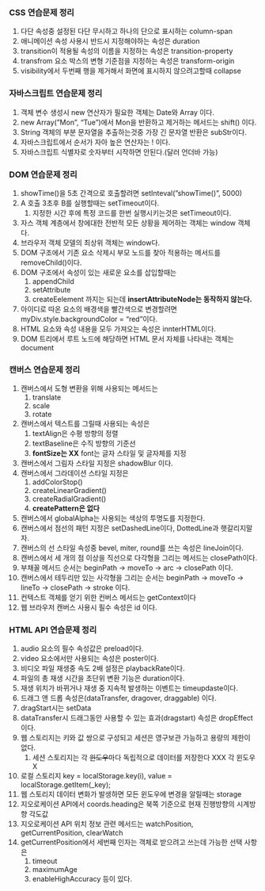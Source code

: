 ### CSS 연습문제 정리

1. 다단 속성중 설정된 다단 무시하고 하나의 단으로 표시하는 column-span
2. 애니메이션 속성 사용시 반드시 지정해야하는 속성은 duration
3. transition이 적용될 속성의 이름을 지정하는 속성은 transition-property
4. transfrom 요소 박스의 변형 기준점을 지정하는 속성은 transform-origin
5. visibility에서 두번째 행을 제거해서 화면에 표시하지 않으려고할때 collapse

### 자바스크립트 연습문제 정리

1. 객체 변수 생성시 new 연산자가 필요한 객체는 Date와 Array 이다.
2. new Array(”Mon”, “Tue”)에서 Mon을 반환하고 제거하는 메서드는 shift() 이다.
3. String 객체의 부분 문자열을 추출하는것중 가장 긴 문자열 반환은 subStr이다.
4. 자바스크립트에서 순서가 자아 높은 연산자는 ! 이다.
5. 자바스크립트 식별자로 숫자부터 시작하면 안된다.(달러 언더바 가능)

### DOM 연습문제 정리

1. showTime()을 5초 간격으로 호출할려면 setInteval(”showTime()”, 5000)
2. A 호출 3초후 B를 실행할때는 setTimeout이다.
    1. 지정한 시간 후에 특정 코드를 한번 실행시키는것은 setTimeout이다.
3. 자스 객체 계층에서 창에대한 전반적 모든 상황을 제어하는 객체는 window 객체다.
4. 브라우저 객체 모델의 최상위 객체는 window다.
5. DOM 구조에서 기존 요소 삭제시 부모 노드를 찾아 적용하는 메서드를 removeChild()이다.
6. DOM 구조에서  속성이 있는 새로운 요소를 삽입할때는
    1. appendChild
    2. setAttribute
    3. createEelement 까지는 되는데 **insertAttributeNode는 동작하지 않는다.** 
7. 아이디로 따온 요소의 배경색을 빨간색으로 변경할려면 myDiv.style.backgroundColor = “red”이다.
8. HTML 요소와 속성 내용을 모두 가져오는 속성은 innterHTML이다.
9. DOM 트리에서 루트 노드에 해당하면 HTML 문서 자체를 나타내는 객체는 document

### 캔버스 연습문제 정리

1. 캔버스에서 도형 변환을 위해 사용되는 메서드는
    1. translate
    2. scale
    3. rotate
2. 캔버스에서 텍스트를 그릴때 사용되는 속성은
    1. textAlign은 수평 방향의 정렬
    2. textBaseline은 수직 방향의 기준선
    3. **fontSize는 XX** font는 글자 스타일 및 글자체를 지정
3. 캔버스에서 그림자 스타일 지정은 shadowBlur 이다.
4. 캔버스에서 그라데이션 스타일 지정은
    1. addColorStop()
    2. createLinearGradient()
    3. createRadialGradient()
    4. **createPattern은 없다**
5. 캔버스에서 globalAlpha는 사용되는 색상의 투명도를 지정한다.
6. 캔버스에서 점선의 패턴 지정은 setDashedLine이다, DottedLine과 햇갈리지말자.
7. 캔버스의 선 스타일 속성중 bevel, miter, round를 쓰는 속성은 lineJoin이다.
8. 캔버스에서 세 개의 점 이상을 직선으로 다각형을 그리는 메서드는 closePath이다.
9. 부채꼴 메서드 순서는 beginPath → moveTo → arc → closePath 이다.
10. 캔버스에서 테두리만 있는 사각형을 그리는 순서는 beginPath → moveTo → lineTo → closePath → stroke 이다.
11. 컨텍스트 객체를 얻기 위한 컨버스 메서드는 getContext이다
12. 웹 브라우저 캔버스 사용시 필수 속성은 id 이다.

### HTML API 연습문제 정리

1. audio 요소의 필수 속성값은 preload이다.
2. video 요소에서만 사용되는 속성은 poster이다.
3. 비디오 파일 재생중 속도 2배 설정은 playbackRate이다.
4. 파일의 총 재생 시간을 초단위 변환 기능은 duration이다.
5. 재생 위치가 바뀌거나 재생 중 지속적 발생하는 이벤트는 timeupdaste이다.
6. 드래그 앤 드롭 속성은(dataTransfer, dragover, draggable) 이다.
7. dragStart시는 setData
8. dataTransfer시 드래그동안 사용할 수 있는 효과(dragstart) 속성은 dropEffect이다.
9. 웹 스토리지는 키와 값 쌍으로 구성되고 세션은 영구보관 가능하고 용량의 제한이 없다.
    1. 세션 스토리지는 각 ~~윈도우~~마다 독립적으로 데이터를 저장한다 XXX 각 윈도우 X
10. 로컬 스토리지 key = localStorage.key(i), value = localStorage.getItem(_key);
11. 웹 스토리지 데이터 변화가 발생하면 모든 윈도우에 변경을 알릴때는 storage
12. 지오로케이션 API에서 coords.heading은 북쪽 기준으로 현재 진행방향의 시계방향 각도값
13. 지오로케이션 API 위치 정보 관련 메서드는 watchPosition, getCurrentPosition, clearWatch
14. getCurrentPosition에서 세번째 인자는 객체로 받으려고 쓰는데 가능한 선택 사항은
    1. timeout
    2. maximumAge
    3. enableHighAccuracy 등이 있다.
